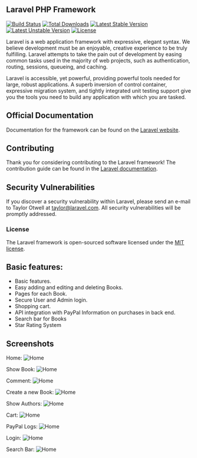 ## Laravel PHP Framework

[![Build Status](https://travis-ci.org/laravel/framework.svg)](https://travis-ci.org/laravel/framework)
[![Total Downloads](https://poser.pugx.org/laravel/framework/d/total.svg)](https://packagist.org/packages/laravel/framework)
[![Latest Stable Version](https://poser.pugx.org/laravel/framework/v/stable.svg)](https://packagist.org/packages/laravel/framework)
[![Latest Unstable Version](https://poser.pugx.org/laravel/framework/v/unstable.svg)](https://packagist.org/packages/laravel/framework)
[![License](https://poser.pugx.org/laravel/framework/license.svg)](https://packagist.org/packages/laravel/framework)
	


Laravel is a web application framework with expressive, elegant syntax. We believe development must be an enjoyable, creative experience to be truly fulfilling. Laravel attempts to take the pain out of development by easing common tasks used in the majority of web projects, such as authentication, routing, sessions, queueing, and caching.

Laravel is accessible, yet powerful, providing powerful tools needed for large, robust applications. A superb inversion of control container, expressive migration system, and tightly integrated unit testing support give you the tools you need to build any application with which you are tasked.

## Official Documentation

Documentation for the framework can be found on the [Laravel website](http://laravel.com/docs).

## Contributing

Thank you for considering contributing to the Laravel framework! The contribution guide can be found in the [Laravel documentation](http://laravel.com/docs/contributions).

## Security Vulnerabilities

If you discover a security vulnerability within Laravel, please send an e-mail to Taylor Otwell at taylor@laravel.com. All security vulnerabilities will be promptly addressed.

### License

The Laravel framework is open-sourced software licensed under the [MIT license](http://opensource.org/licenses/MIT).


## Basic features:

*   Basic features.
*	Easy adding and editing and deleting Books.
*	Pages for each Book.
*	Secure User and Admin login. 
*	Shopping cart.
*	API integration with PayPal Information on purchases in back end.
*	Search bar for Books
*	Star Rating System

## Screenshots
Home:
	![Home](https://raw.githubusercontent.com/dzheyhan/Small-store-for-books-with-Laravel-5.1/master/public/images/GitHubImage/Home.jpg)
	
Show Book:
	![Home](https://raw.githubusercontent.com/dzheyhan/Small-store-for-books-with-Laravel-5.1/master/public/images/GitHubImage/Show%20Book.jpg)
	
Comment:
	![Home](https://raw.githubusercontent.com/dzheyhan/Small-store-for-books-with-Laravel-5.1/master/public/images/GitHubImage/Komment.jpg)
	
Create a new Book:
	![Home](https://raw.githubusercontent.com/dzheyhan/Small-store-for-books-with-Laravel-5.1/master/public/images/GitHubImage/Create%20a%20new%20Book.jpg)
	
Show Authors:
	![Home](https://raw.githubusercontent.com/dzheyhan/Small-store-for-books-with-Laravel-5.1/master/public/images/GitHubImage/Authors.jpg)
	
Cart:
	![Home](https://raw.githubusercontent.com/dzheyhan/Small-store-for-books-with-Laravel-5.1/master/public/images/GitHubImage/Cart.jpg)
	
PayPal Logs:
	![Home](https://raw.githubusercontent.com/dzheyhan/Small-store-for-books-with-Laravel-5.1/master/public/images/GitHubImage/PayPalLogs.jpg)
	
Login:
	![Home](https://raw.githubusercontent.com/dzheyhan/Small-store-for-books-with-Laravel-5.1/master/public/images/GitHubImage/Login.jpg)
	
Search Bar:
	![Home](https://raw.githubusercontent.com/dzheyhan/Small-store-for-books-with-Laravel-5.1/master/public/images/GitHubImage/Search.jpg)
	
